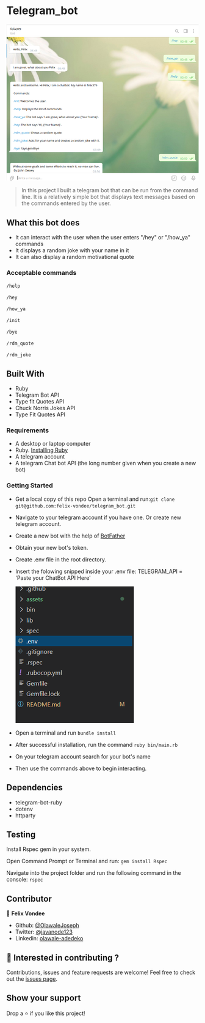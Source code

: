 # Telegram_bot

![screenshot](assets/demo.png)

> In this project I built a telegram bot that can be run from the command line. It is a relatively simple bot that displays text messages based on the commands entered by the user.

## What this bot does

- It can interact with the user when the user enters "/hey" or "/how_ya" commands
- It displays a random joke with your name in it 
- It can also display a random motivational quote 


### Acceptable commands

```console
/help 
```

```console
/hey
```

```console
/how_ya
```

 ```console
/init
```

 ```console
/bye
```

 ```console
/rdm_quote
```

 ```console
/rdm_joke
```

## Built With

- Ruby
- Telegram Bot API
- Type fit Quotes API
- Chuck Norris Jokes API
- Type Fit Quotes API

### Requirements
- A desktop or laptop computer
- Ruby. [Installing Ruby](https://www.ruby-lang.org/en/documentation/installation/)
- A telegram account
- A telegram Chat bot API (the long number given when you create a new bot)

### Getting Started

- Get a local copy of this repo
  Open a terminal and run:```git clone git@github.com:felix-vondee/telegram_bot.git```
- Navigate to your telegram account if you have one. Or create new telegram account.
- Create a new bot with the help of [BotFather](https://t.me/botfather)
- Obtain your new bot's token.
- Create .env file in the root directory.
- Insert the folowing snipped inside your .env file: TELEGRAM_API = 'Paste your ChatBot API Here'

  ![.env file](assets/envfile.png)

- Open a terminal and run ```bundle install```
- After successful installation, run the command ```ruby bin/main.rb```

- On your telegram account search for your bot's name

- Then use the commands above to begin interacting.

## Dependencies

- telegram-bot-ruby
- dotenv
- httparty


## Testing

Install Rspec gem in your system.

Open Command Prompt or Terminal and run: ```gem install Rspec```

Navigate into the project folder and run the following command in the console: ```rspec```


## Contributor

👤 **Felix Vondee**

- Github: [@OlawaleJoseph](https://github.com/felix-vondee)
- Twitter: [@javanode123](https://twitter.com/felix_vondee)
- Linkedin: [olawale-adedeko](https://www.linkedin.com/in/felix-vondee-b8a280202/)

## 🤝 Interested in contributing ?

Contributions, issues and feature requests are welcome!
Feel free to check out the [issues page](https://github.com/felix-vondee/telegram_bot/issues).

## Show your support

Drop a ⭐️ if you like this project!
